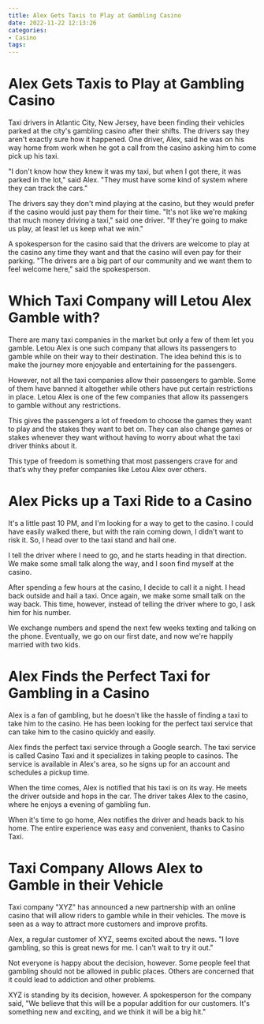 ```yaml
---
title: Alex Gets Taxis to Play at Gambling Casino
date: 2022-11-22 12:13:26
categories:
- Casino
tags:
---
```



#  Alex Gets Taxis to Play at Gambling Casino

Taxi drivers in Atlantic City, New Jersey, have been finding their vehicles parked at the city's gambling casino after their shifts. The drivers say they aren't exactly sure how it happened. One driver, Alex, said he was on his way home from work when he got a call from the casino asking him to come pick up his taxi. 

"I don't know how they knew it was my taxi, but when I got there, it was parked in the lot," said Alex. "They must have some kind of system where they can track the cars." 

The drivers say they don't mind playing at the casino, but they would prefer if the casino would just pay them for their time. "It's not like we're making that much money driving a taxi," said one driver. "If they're going to make us play, at least let us keep what we win." 

A spokesperson for the casino said that the drivers are welcome to play at the casino any time they want and that the casino will even pay for their parking. "The drivers are a big part of our community and we want them to feel welcome here," said the spokesperson.

#  Which Taxi Company will Letou Alex Gamble with?

There are many taxi companies in the market but only a few of them let you gamble. Letou Alex is one such company that allows its passengers to gamble while on their way to their destination. The idea behind this is to make the journey more enjoyable and entertaining for the passengers.

However, not all the taxi companies allow their passengers to gamble. Some of them have banned it altogether while others have put certain restrictions in place. Letou Alex is one of the few companies that allow its passengers to gamble without any restrictions.

This gives the passengers a lot of freedom to choose the games they want to play and the stakes they want to bet on. They can also change games or stakes whenever they want without having to worry about what the taxi driver thinks about it.

This type of freedom is something that most passengers crave for and that’s why they prefer companies like Letou Alex over others.

#  Alex Picks up a Taxi Ride to a Casino

It's a little past 10 PM, and I'm looking for a way to get to the casino. I could have easily walked there, but with the rain coming down, I didn't want to risk it. So, I head over to the taxi stand and hail one.

I tell the driver where I need to go, and he starts heading in that direction. We make some small talk along the way, and I soon find myself at the casino.

After spending a few hours at the casino, I decide to call it a night. I head back outside and hail a taxi. Once again, we make some small talk on the way back. This time, however, instead of telling the driver where to go, I ask him for his number.

We exchange numbers and spend the next few weeks texting and talking on the phone. Eventually, we go on our first date, and now we're happily married with two kids.

#  Alex Finds the Perfect Taxi for Gambling in a Casino

Alex is a fan of gambling, but he doesn't like the hassle of finding a taxi to take him to the casino. He has been looking for the perfect taxi service that can take him to the casino quickly and easily.

Alex finds the perfect taxi service through a Google search. The taxi service is called Casino Taxi and it specializes in taking people to casinos. The service is available in Alex's area, so he signs up for an account and schedules a pickup time.

When the time comes, Alex is notified that his taxi is on its way. He meets the driver outside and hops in the car. The driver takes Alex to the casino, where he enjoys a evening of gambling fun.

When it's time to go home, Alex notifies the driver and heads back to his home. The entire experience was easy and convenient, thanks to Casino Taxi.

#  Taxi Company Allows Alex to Gamble in their Vehicle

Taxi company "XYZ" has announced a new partnership with an online casino that will allow riders to gamble while in their vehicles. The move is seen as a way to attract more customers and improve profits.

Alex, a regular customer of XYZ, seems excited about the news. "I love gambling, so this is great news for me. I can't wait to try it out."

Not everyone is happy about the decision, however. Some people feel that gambling should not be allowed in public places. Others are concerned that it could lead to addiction and other problems.

XYZ is standing by its decision, however. A spokesperson for the company said, "We believe that this will be a popular addition for our customers. It's something new and exciting, and we think it will be a big hit."